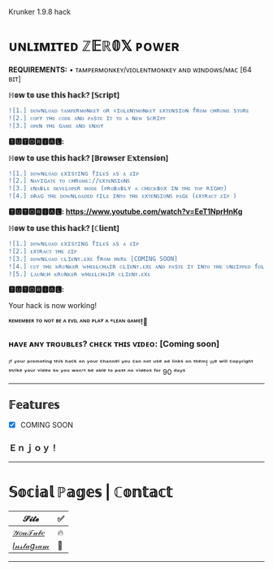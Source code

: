 Krunker 1.9.8 hack
# ᴜɴʟɪᴍɪᴛᴇᴅ ℤ𝔼ℝ𝟘𝕏 ᴘᴏᴡᴇʀ

<b>REQUIREMENTS:</b> • ᴛᴀᴍᴘᴇʀᴍᴏɴᴋᴇʏ/ᴠɪᴏʟᴇɴᴛᴍᴏɴᴋᴇʏ ᴀɴᴅ ᴡɪɴᴅᴏᴡs/ᴍᴀᴄ [64 ʙɪᴛ]</br>

**ℍ𝕠𝕨 𝕥𝕠 𝕦𝕤𝕖 𝕥𝕙𝕚𝕤 𝕙𝕒𝕔𝕜? [𝕊𝕔𝕣𝕚𝕡𝕥]**
```diff
![1.] ᴅᴏᴡɴʟᴏᴀᴅ ᴛᴀᴍᴘᴇʀᴍᴏɴᴋᴇʏ ᴏʀ ᴠɪᴏʟᴇɴᴛᴍᴏɴᴋᴇʏ ᴇxᴛᴇɴsɪᴏɴ fʀᴏᴍ ᴄʜʀᴏᴍᴇ sᴛᴏʀᴇ
![2.] ᴄᴏᴘʏ ᴛʜᴇ ᴄᴏᴅᴇ ᴀɴᴅ ᴘᴀsᴛᴇ ɪᴛ ᴛᴏ ᴀ ɴᴇᴡ sᴄʀɪᴘᴛ
![3.] ᴏᴘᴇɴ ᴛʜᴇ ɢᴀᴍᴇ ᴀɴᴅ ᴇɴᴊᴏʏ
```
**🆃🆄🆃🅾🆁🅸🅰🅻:**

**ℍ𝕠𝕨 𝕥𝕠 𝕦𝕤𝕖 𝕥𝕙𝕚𝕤 𝕙𝕒𝕔𝕜? [𝔹𝕣𝕠𝕨𝕤𝕖𝕣 𝔼𝕩𝕥𝕖𝕟𝕤𝕚𝕠𝕟]**
```diff
![1.] ᴅᴏᴡɴʟᴏᴀᴅ ᴇxɪsᴛɪɴɢ fɪʟᴇs ᴀs ᴀ ᴢɪᴘ
![2.] ɴᴀᴠɪɢᴀᴛᴇ ᴛᴏ ᴄʜʀᴏᴍᴇ://ᴇxᴛᴇɴꜱɪᴏɴꜱ
![3.] ᴇɴᴀʙʟᴇ ᴅᴇᴠᴇʟᴏᴘᴇʀ ᴍᴏᴅᴇ (ᴘʀᴏʙᴀʙʟʏ ᴀ ᴄʜᴇᴄᴋʙᴏx ɪɴ ᴛʜᴇ ᴛᴏᴘ ʀɪɢʜᴛ)
![4.] ᴅʀᴀɢ ᴛʜᴇ ᴅᴏᴡɴʟᴏᴀᴅᴇᴅ ꜰɪʟᴇ ɪɴᴛᴏ ᴛʜᴇ ᴇxᴛᴇɴꜱɪᴏɴꜱ ᴘᴀɢᴇ (ᴇxᴛʀᴀᴄᴛ ᴢɪᴘ )
```
**🆃🆄🆃🅾🆁🅸🅰🅻: https://www.youtube.com/watch?v=EeT1NprHnKg**

**ℍ𝕠𝕨 𝕥𝕠 𝕦𝕤𝕖 𝕥𝕙𝕚𝕤 𝕙𝕒𝕔𝕜? [ℂ𝕝𝕚𝕖𝕟𝕥]**
```diff
![1.] ᴅᴏᴡɴʟᴏᴀᴅ ᴇxɪsᴛɪɴɢ fɪʟᴇs ᴀs ᴀ ᴢɪᴘ
![2.] ᴇxᴛʀᴀᴄᴛ ᴛʜᴇ ᴢɪᴘ
![3.] ᴅᴏᴡɴʟᴏᴀᴅ ᴄʟɪᴇɴᴛ.ᴇxᴇ fʀᴏᴍ ʜᴇʀᴇ [COMING SOON]
![4.] ᴄᴜᴛ ᴛʜᴇ ᴋʀᴜɴᴋᴇʀ ᴡʜᴇᴇʟᴄʜᴀɪʀ ᴄʟɪᴇɴᴛ.ᴇxᴇ ᴀɴᴅ ᴘᴀsᴛᴇ ɪᴛ ɪɴᴛᴏ ᴛʜᴇ ᴜɴᴢɪᴘᴘᴇᴅ fᴏʟᴅᴇʀ!
![5.] ʟᴀᴜɴᴄʜ ᴋʀᴜɴᴋᴇʀ ᴡʜᴇᴇʟᴄʜᴀɪʀ ᴄʟɪᴇɴᴛ.ᴇxᴇ
```
**🆃🆄🆃🅾🆁🅸🅰🅻:**

Your hack is now working!

**ᴿᴱᴹᴱᴹᴮᴱᴿ ᵀᴼ ᴺᴼᵀ ᴮᴱ ᴬ ᴱⱽᴵᴸ ᴬᴺᴰ ᴾᴸᴬʸ ᴬ ᶜᴸᴱᴬᴺ ᴳᴬᴹᴱ!💙**

### ʜᴀᴠᴇ ᴀɴʏ ᴛʀᴏᴜʙʟᴇꜱ? ᴄʜᴇᴄᴋ ᴛʜɪꜱ ᴠɪᴅᴇᴏ: [Coming soon]

ᴵᶠ ʸᵒᵘʳ ᵖʳᵒᵐᵒᵗⁱⁿᵍ ᵗʰⁱˢ ʰᵃᶜᵏ ᵒⁿ ʸᵒᵘʳ ᶜʰᵃⁿⁿᵉˡ ʸᵒᵘ ᶜᵃⁿ ⁿᵒᵗ ᵘˢᵉ ᵃᵈ ˡⁱⁿᵏˢ ᵒⁿ ᵗʰᵉᵐ! ᵂᵉ ʷⁱˡˡ ᶜᵒᵖʸʳⁱᵍʰᵗ ˢᵗʳⁱᵏᵉ ʸᵒᵘʳ ᵛⁱᵈᵉᵒ ˢᵒ ʸᵒᵘ ʷᵒⁿ'ᵗ ᵇᵉ ᵃᵇˡᵉ ᵗᵒ ᵖᵒˢᵗ ⁿᵒ ᵛⁱᵈᵉᵒˢ ᶠᵒʳ 90 ᵈᵃʸˢ
______________________________________________________________________________
## 𝔽𝕖𝕒𝕥𝕦𝕣𝕖𝕤

- [x] COMING SOON

### Ｅｎｊｏｙ！
______________________________________________________________________________
# 𝕊𝕠𝕔𝕚𝕒𝕝 ℙ𝕒𝕘𝕖𝕤 | ℂ𝕠𝕟𝕥𝕒𝕔𝕥

| 𝓢𝓲𝓽𝓮 | ✅ |
| --- | --- |
| [𝒴𝑜𝓊𝒯𝓊𝒷𝑒](https://www.youtube.com/channel/UCLxuarUbS3qzUy2SpLf3WEg) |   🔥  |
| [𝐼𝓃𝓈𝓉𝒶𝑔𝓇𝒶𝓂](https://www.instagram.com/zaresplusx/) |  📸  |
______________________________________________________________________________
